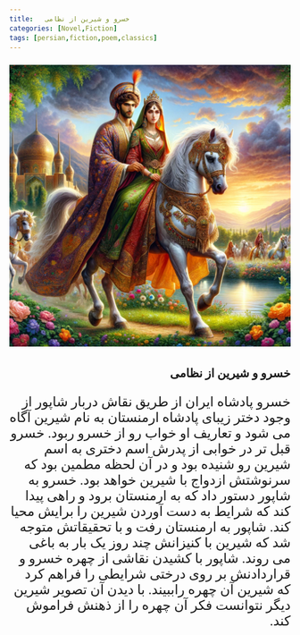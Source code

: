 ```yaml
---
title:   خسرو و شیرین از نظامی
categories: [Novel,Fiction]
tags: [persian,fiction,poem,classics]
---
```


<style type="text/css"> 
@font-face { font-family: 'Roya'; src: url('../../roya.ttf'); } 
p { font-family: Roya; direction: rtl; font-size:24px; } 
ul {direction:rtl;font-family: Roya;}
h2 {direction:rtl;font-family: Roya;}
</style> 

![Khosro and Shirin](KhosroShirin.png)

## خسرو و شیرین از نظامی

خسرو پادشاه ایران از طریق نقاش دربار شاپور از وجود دختر زیبای پادشاه ارمنستان به نام شیرین آگاه می شود و تعاریف او خواب رو از خسرو ربود. خسرو قبل تر در خوابی از پدرش اسم دختری به اسم شیرین رو شنیده بود و در آن لحظه مطمین بود که سرنوشتش ازدواج با شیرین خواهد بود. 
خسرو به شاپور دستور داد که به ارمنستان برود و راهی پیدا کند که شرایط به دست آوردن شیرین را برایش محیا کند. شاپور به ارمنستان رفت و با تحقیقاتش متوجه شد که شیرین با کنیزانش چند روز یک بار به باغی می روند. شاپور با کشیدن نقاشی از چهره خسرو و قراردادنش بر روی درختی شرایطی را فراهم کرد که شیرین آن چهره راببیند. 
با دیدن آن تصویر شیرین دیگر نتوانست فکر آن چهره را از ذهنش فراموش کند. 

